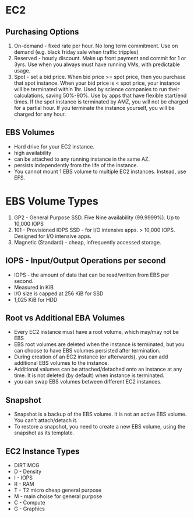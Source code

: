 # EC2

## Purchasing Options
1. On-demand - fixed rate per hour. No long term commitment. Use on demand (e.g. black friday sale when traffic tripples)
2. Reserved - hourly discount. Make up front payment and commit for 1 or 3yrs. Use when you always must have running VMs, with predictable usage.
3. Spot - set a bid price. When bid price >= spot price, then you purchase that spot instance. 
   When your bid price is < spot price, your instance will be terminated within 1hr. 
   Used by science companies to run their calculations, saving 50%-90%.
   Use by apps that have flexible start/end times.
   If the spot instance is terminated by AMZ, you will not be charged for a partial hour. If you terminate the instance yourself, you will be charged for any hour.

## EBS Volumes
* Hard drive for your EC2 instance.
* high availability
* can be attached to any running instance in the same AZ.
* persists independently from the life of the instance.
* You cannot mount 1 EBS volume to multiple EC2 instances. Instead, use EFS.

# EBS Volume Types
1. GP2 - General Purpose SSD. Five Nine availability (99.9999%). Up to 10,000 IOPS
2. 101 - Provisioned IOPS SSD - for I/O intensive apps. > 10,000 IOPS. Designed for I/O intensive apps.
3. Magnetic (Standard) - cheap, infrequently accessed storage.


## IOPS - Input/Output Operations per second
* IOPS - the amount of data that can be read/written from EBS per second.
* Measured in KiB
* I/O size is capped at 256 KiB for SSD
* 1,025 KiB for HDD

## Root vs Additional EBA Volumes
* Every EC2 instance must have a root volume, which may/may not be EBS
* EBS root volumes are deleted when the instance is terminated, but you can choose to have EBS volumes persisted after termination.
* During creation of an EC2 instance (or afterwards), you can add additional EBS volumes to the instance.
* Additional valumes can be attached/detached onto an instance at any time. It is not deleted (by default) when instance is terminated.
* you can swap EBS volumes between different EC2 instances.

## Snapshot
* Snapshot is a backup of the EBS volume. It is not an active EBS volume. You can't attach/detach it.
* To restore a snapshot, you need to create a new EBS volume, using the snapshot as its template.

## EC2 Instance Types
* DIRT MCG
* D - Density
* I - IOPS
* R - RAM
* T - T2 micro cheap general purpose
* M - main choise for general purpose
* C - Compute
* G - Graphics

